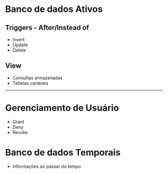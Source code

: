 # Banco de dados Ativos

## Triggers - After/Instead of
- Insert
- Update
- Delete

## View
- Consultas armazenadas
- Tabelas variáveis

---

# Gerenciamento de Usuário
- Grant
- Deny
- Revoke

# Banco de dados Temporais
- Informações ao passar do tempo
